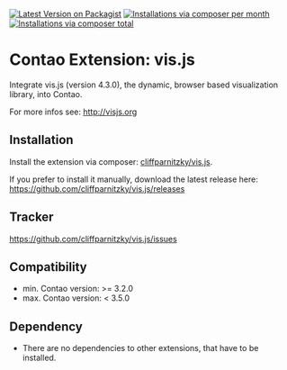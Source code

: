 [![Latest Version on Packagist](http://img.shields.io/packagist/v/cliffparnitzky/vis.js.svg?style=flat)](https://packagist.org/packages/cliffparnitzky/vis.js)
[![Installations via composer per month](http://img.shields.io/packagist/dm/cliffparnitzky/vis.js.svg?style=flat)](https://packagist.org/packages/cliffparnitzky/vis.js)
[![Installations via composer total](http://img.shields.io/packagist/dt/cliffparnitzky/vis.js.svg?style=flat)](https://packagist.org/packages/cliffparnitzky/vis.js)

Contao Extension: vis.js
========================

Integrate vis.js (version 4.3.0), the dynamic, browser based visualization library, into Contao.

For more infos see: http://visjs.org


Installation
------------

Install the extension via composer: [cliffparnitzky/vis.js](https://packagist.org/packages/cliffparnitzky/vis.js).

If you prefer to install it manually, download the latest release here: https://github.com/cliffparnitzky/vis.js/releases


Tracker
-------

https://github.com/cliffparnitzky/vis.js/issues


Compatibility
-------------

- min. Contao version: >= 3.2.0
- max. Contao version: <  3.5.0


Dependency
----------

- There are no dependencies to other extensions, that have to be installed.